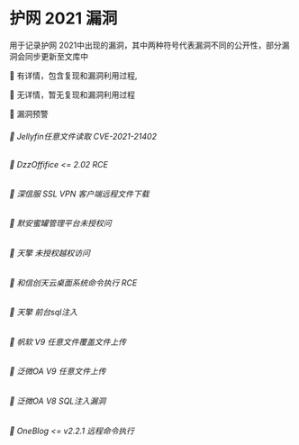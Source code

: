 # 护网 2021 漏洞

用于记录护网 2021中出现的漏洞，其中两种符号代表漏洞不同的公开性，部分漏洞会同步更新至文库中





🐬     有详情，包含复现和漏洞利用过程,

🦈     无详情，暂无复现和漏洞利用过程

🐑	 漏洞预警





###### 🐬 Jellyfin任意文件读取 CVE-2021-21402 

###### 🐬 DzzOffifice <= 2.02 RCE

###### 🐬 深信服 SSL VPN 客户端远程文件下载

###### 🐬 默安蜜罐管理平台未授权问

###### 🐬 天擎 未授权越权访问 

###### 🐬 和信创天云桌面系统命令执行 RCE

###### 🐬 天擎 前台sql注入

###### 🐬 帆软 V9 任意文件覆盖文件上传

###### 🐬 泛微OA V9 任意文件上传

###### 🐬 泛微OA V8 SQL注入漏洞

###### 🐬 OneBlog <= v2.2.1 远程命令执行